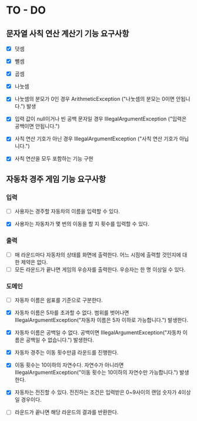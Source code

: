# TO - DO
## 문자열 사칙 연산 계산기 기능 요구사항
- [x] 덧셈
- [x] 뺄셈
- [x] 곱셈
- [x] 나눗셈
- [x] 나눗셈의 분모가 0인 경우 ArithmeticException ("나눗셈의 분모는 0이면 안됩니다.") 발생
- [x] 입력 값이 null이거나 빈 공백 문자일 경우 IllegalArgumentException ("입력은 공백이면 안됩니다.")
- [x] 사칙 연산 기호가 아닌 경우 IllegalArgumentException ("사칙 연산 기호가 아닙니다.")
- [x] 사칙 연산을 모두 포함하는 기능 구현


## 자동차 경주 게임 기능 요구사항
### 입력
- [ ] 사용자는 경주할 자동차의 이름을 입력할 수 있다.
- [x] 사용자는 자동차가 몇 번의 이동을 할 지 횟수를 입력할 수 있다.


### 출력
- [ ] 매 라운드마다 자동차의 상태를 화면에 출력한다. 어느 시점에 출력할 것인지에 대한 제약은 없다.
- [ ] 모든 라운드가 끝나면 게임의 우승자를 출력한다. 우승자는 한 명 이상일 수 있다.

### 도메인
- [ ] 자동차 이름은 쉼표를 기준으로 구분한다.
- [x] 자동차 이름은 5자를 초과할 수 없다. 범위를 벗어나면 IllegalArgumentException("자동차 이름은 5자 이하로 가능합니다.") 발생한다.
- [x] 자동차 이름은 공백일 수 없다. 공백이면 IllegalArgumentException("자동차 이름은 공백일 수 없습니다.") 발생한다.
- [x] 자동차 경주는 이동 횟수만큼 라운드를 진행한다.
- [x] 이동 횟수는 10이하의 자연수다. 자연수가 아니라면 IllegalArgumentException("이동 횟수는 10이하의 자연수만 가능합니다.") 발생한다.
- [x] 자동차는 전진할 수 있다. 전진하는 조건은 입력받은 0~9사이의 랜덤 숫자가 4이상일 경우이다.
- [ ] 라운드가 끝나면 해당 라운드의 결과를 반환한다.

  
